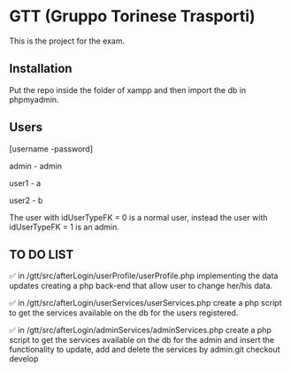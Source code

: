 # GTT (Gruppo Torinese Trasporti)

This is the project for the exam.

## Installation
Put the repo inside the folder of xampp and then import the db in phpmyadmin.

## Users
[username -password]

admin - admin

user1 - a 

user2 - b

The user with idUserTypeFK = 0 is a normal user, instead the user with idUserTypeFK = 1 is an admin.

## TO DO LIST

✅ in /gtt/src/afterLogin/userProfile/userProfile.php implementing the data updates creating a php back-end that allow user to change her/his data.

✅ in /gtt/src/afterLogin/userServices/userServices.php create a php script to get the services available on the db for the users registered.

✅ in /gtt/src/afterLogin/adminServices/adminServices.php create a php script to get the services available on the db for the admin and insert the functionality to update, add and delete the services by admin.git checkout develop

